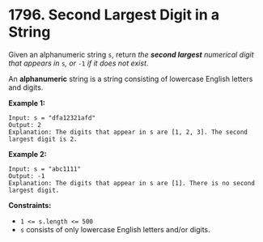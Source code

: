 # 1796. Second Largest Digit in a String

Given an alphanumeric string `s`, return *the **second largest** numerical digit that appears in* `s`*, or* `-1` *if it does not exist*.

An **alphanumeric** string is a string consisting of lowercase English letters and digits.

 

**Example 1:**

```
Input: s = "dfa12321afd"
Output: 2
Explanation: The digits that appear in s are [1, 2, 3]. The second largest digit is 2.
```

**Example 2:**

```
Input: s = "abc1111"
Output: -1
Explanation: The digits that appear in s are [1]. There is no second largest digit. 
```

 

**Constraints:**

- `1 <= s.length <= 500`
- `s` consists of only lowercase English letters and/or digits.
